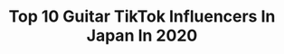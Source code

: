 ---
title: Top 10 Guitar TikTok Influencers In Japan In 2020
description: >-
  Find top guitar TikTok influencers in Japan in 2020. Most popular hashtags: #tiktok #guitar #dance.
platform: TikTok
hits: 10
text_top: Discover the top-rated TikTok profiles on inBeat.
text_bottom: Our search engine holds 10 TikTok influencers like this in Japan for you to connect with.
profiles:
  - username: "hinako_0525"
    fullname: >-
      陽南子(ひなこ)
    bio: >-
      ex)凸凹凸凹(ルリロリ) →Vocal&Guitar&Bass 元nonno専属モデル Instagramもよろしくです♡
    location: "Japan"
    followers: 159100
    engagement: 971
    commentsToLikes: 0.035113
    id: ckbqh7r752lno0j238ya8oeje
    verified: false
    hashtags: "#tiktok, #cat, #fyp, #ar"
  - username: "miyavi_lee_ishihara"
    fullname: >-
      MIYAVI
    bio: >-
      I play the guitar / Sometimes do acting & modeling / Ambassador of UNHCR / Dad
    location: "Japan"
    followers: 66800
    engagement: 358
    commentsToLikes: 0.017929
    id: ckavs2kt54cqq0j23zzyotpqq
    verified: true
    hashtags: "#ishiharas, #dance, #nosleeptilltokyo, #stayhome"
  - username: "mraaru18"
    fullname: >-
      Mr.あーる〔aaru18〕
    bio: >-
      My YouTube channel (о´∀`о)/ ↓↓↓↓↓↓↓↓↓↓↓↓↓↓↓
    location: "Japan"
    followers: 82600
    engagement: 1689
    commentsToLikes: 0.011128
    id: ck94edyy67m8x0j78mtqk9ti0
    verified: false
    hashtags: "#tik, #acnh, #animalcrossingnewhorizons, #apex"
  - username: "tiktok_hazzie84"
    fullname: >-
      ハジ→（HAZZIE→）はじもとすすむ。
    bio: >-
      ハジ→です♪ 俺についてこい未来はもう安泰 的な歌、歌ってます♪ マイペースに更新中♪ ↓各種リンク先&問合せ↓
    location: "Japan"
    followers: 24200
    engagement: 572
    commentsToLikes: 0.038399
    id: ckbr233muiwd80j23rsbiupgq
    verified: false
    hashtags: "#piano, #sing, #tensong, #cover"
  - username: "pukun_dayo"
    fullname: >-
      ぷくん
    bio: >-
      インスタ来ﾁｬｲﾅ‼️ 投稿は基本20時頃ﾃﾞｽ🥺🤟
    location: "Japan"
    followers: 92600
    engagement: 1128
    commentsToLikes: 0.011004
    id: ckdh0a1cjrcqg0j23wf9f6xlf
    verified: false
    hashtags: "#niziu, #makeyouhappy, #guitar, #september"
  - username: "nasse_727"
    fullname: >-
      なっせ
    bio: >-
      19. インスタ@nasse_727
    location: "Japan"
    followers: 24000
    engagement: 568
    commentsToLikes: 0.016949
    id: ckdmut1mdazpl0j23iksbzf7u
    verified: false
    hashtags: "#radwimps, #wimper, #410, #guitar"
  - username: "misato.gsj52"
    fullname: >-
      misato.
    bio: >-
      misato.です。キャラクターのアニメーションを音楽にのせて作っていきます〜
    location: "Japan"
    followers: 242800
    engagement: 874
    commentsToLikes: 0.005863
    id: ckc1vabr0zdtv0j2361etyabw
    verified: false
    hashtags: "#loop, #animation, #dance, #saturdaynightfever"
  - username: "suzukikaho13"
    fullname: >-
      鈴木 花歩
    bio: >-
      はたち、シンガーソングライター
    location: "Japan"
    followers: 2589
    engagement: 513
    commentsToLikes: 0.012802
    id: ckbkvig3cr1ih0j2316dn5vmk
    verified: false
    hashtags: "#kingnu, #guitar, #yoasobi, #flumpool"
  - username: "kaishu_hirano"
    fullname: >-
      Kaishu_hirano
    bio: >-
      インスタフォローしてくれたらありがたき幸せ スノボースケボーギター古着好き
    location: "Japan"
    followers: 4181
    engagement: 662
    commentsToLikes: 0.012458
    id: ckcp1eimvb8dl0j23e1raqgc1
    verified: false
    hashtags: "#guitar, #skateboard"
  - username: "r_____guitar"
    fullname: >-
      まかろん
    bio: >-
      (18) 全て独学ですのでお許しを インスタ覗いてホしい
    location: "Japan"
    followers: 2724
    engagement: 506
    commentsToLikes: 0.044201
    id: ckbl390gh0k5u0j23zlfbzzdv
    verified: false
    hashtags: "#thisisjapan, #18, #backnumber, #tiktokxmas"
---